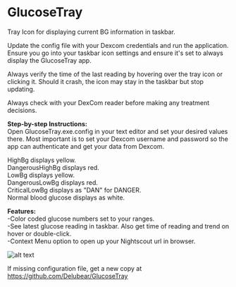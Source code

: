 # GlucoseTray
Tray Icon for displaying current BG information in taskbar.

Update the config file with your Dexcom credentials and run the application.  Ensure you go into your taskbar icon settings and ensure it's set to always display the GlucoseTray app.

Always verify the time of the last reading by hovering over the tray icon or clicking it.  Should it crash, the icon may stay in the taskbar but stop updating.

Always check with your DexCom reader before making any treatment decisions.


<strong>Step-by-step Instructions:</strong> <br>
Open GlucoseTray.exe.config in your text editor and set your desired values there.  Most important is to set your Dexcom username and password so the app can authenticate and get your data from Dexcom.

HighBg displays yellow. <br>
DangerousHighBg displays red. <br>
LowBg displays yellow. <br>
DangerousLowBg displays red. <br>
CriticalLowBg displays as "DAN" for DANGER. <br>
Normal blood glucose displays as white. <br>

<strong>Features:</strong> <br>
-Color coded glucose numbers set to your ranges. <br>
-See latest glucose reading in taskbar.  Also get time of reading and trend on hover or double-click. <br>
-Context Menu option to open up your Nightscout url in browser. <br>

![alt text](https://raw.githubusercontent.com/Delubear/GlucoseTray/master/2019-05-03_16-18-24.png)


If missing configuration file, get a new copy at https://github.com/Delubear/GlucoseTray
